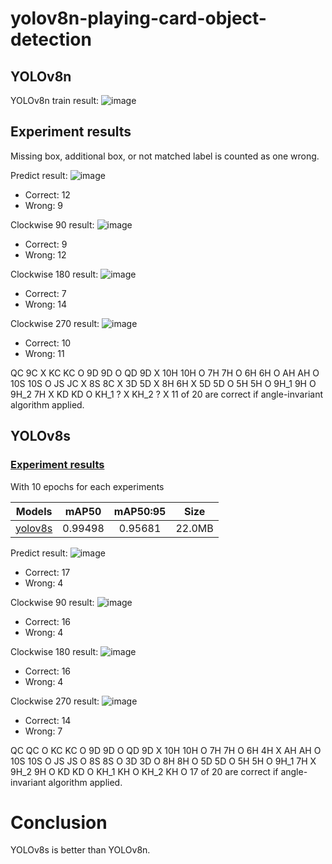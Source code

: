 # yolov8n-playing-card-object-detection

## YOLOv8n
YOLOv8n train result:
![image](/runs/detect/train/results.png)

## Experiment results
Missing box, additional box, or not matched label is counted as one wrong.

Predict result:
![image](/images/0.jpg_pred.jpg)
- Correct: 12
- Wrong: 9

Clockwise 90 result:
![image](/images/1.jpg_pred.jpg)
- Correct: 9
- Wrong: 12

Clockwise 180 result:
![image](/images/2.jpg_pred.jpg)
- Correct: 7
- Wrong: 14

Clockwise 270 result:
![image](/images/3.jpg_pred.jpg)
- Correct: 10
- Wrong: 11

QC 9C X
KC KC O
9D 9D O
QD 9D X
10H 10H O
7H 7H O
6H 6H O
AH AH O 
10S 10S O
JS JC X
8S 8C X
3D 5D X
8H 6H X
5D 5D O
5H 5H O
9H_1 9H O
9H_2 7H X
KD KD O
KH_1 ? X
KH_2 ? X
11 of 20 are correct if angle-invariant algorithm applied.

## YOLOv8s
### [Experiment results](https://github.com/PD-Mera/Playing-Cards-Detection?tab=readme-ov-file#experiment-results)

With 10 epochs for each experiments

| Models | mAP50 | mAP50:95 | Size |
|:---:|:---:|:---:|:---:|
| [yolov8s](https://drive.google.com/file/d/1AqZnW6dI6flFZvGxAn6A9apDNSviXZ5f/view?usp=share_link) | 0.99498 | 0.95681 | 22.0MB |

Predict result:
![image](/images/0.jpg_s_pred.jpg)
- Correct: 17
- Wrong: 4

Clockwise 90 result:
![image](/images/1.jpg_s_pred.jpg)
- Correct: 16
- Wrong: 4

Clockwise 180 result:
![image](/images/2.jpg_s_pred.jpg)
- Correct: 16
- Wrong: 4

Clockwise 270 result:
![image](/images/3.jpg_s_pred.jpg)
- Correct: 14
- Wrong: 7

QC QC O
KC KC O 
9D 9D O
QD 9D X
10H 10H O
7H 7H O
6H 4H X
AH AH O
10S 10S O
JS JS O
8S 8S O
3D 3D O
8H 8H O
5D 5D O
5H 5H O
9H_1 7H X
9H_2 9H O
KD KD O
KH_1 KH O
KH_2 KH O
17 of 20 are correct if angle-invariant algorithm applied.

# Conclusion
YOLOv8s is better than YOLOv8n.
